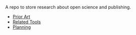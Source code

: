 A repo to store research about open science and publishing.

* [Prior Art](https://github.com/polysoph/research/blob/master/prior-art.md)
* [Related Tools](https://github.com/polysoph/research/blob/master/related-tools.md)
* [Planning](https://github.com/polysoph/research/blob/master/planning.md)
